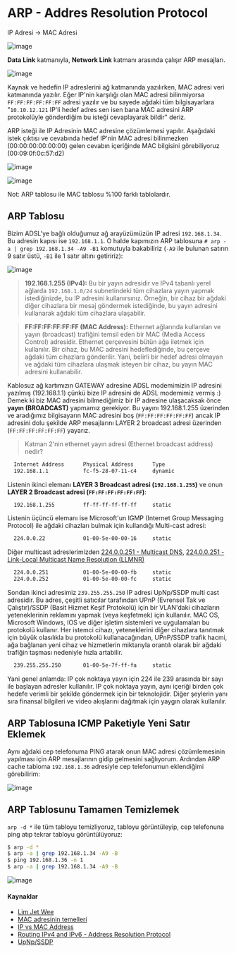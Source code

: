 # ARP - Addres Resolution Protocol

IP Adresi -> MAC Adresi 

![image](https://user-images.githubusercontent.com/261946/146691943-60ec9f9d-b6ab-4cf1-a734-ff6fa7371f79.png)

**Data Link** katmanıyla, **Network Link** katmanı arasında çalışır ARP mesajları. 

![image](https://github.com/cemtopkaya/my-notes/assets/261946/455bee22-7b35-488a-a25e-a35f41f8e49e)

Kaynak ve hedefin IP adreslerini ağ katmanında yazılırken, MAC adresi veri katmanında yazılır. Eğer IP'nin karşılığı olan MAC adresi bilinmiyorsa `FF:FF:FF:FF:FF:FF` adresi yazılır ve bu sayede ağdaki tüm bilgisayarlara "`10.10.12.121` IP'li hedef adres sen isen bana MAC adresini ARP protokolüyle gönderdiğim bu isteği cevaplayarak bildir" deriz.

ARP isteği ile IP Adresinin MAC adresine çözümlemesi yapılır. Aşağıdaki istek çıktısı ve cevabında hedef IP'nin MAC adresi bilinmezken (00:00:00:00:00:00) gelen cevabın içeriğinde MAC bilgisini görebiliyoruz (00:09:0f:0c:57:d2)

![image](https://user-images.githubusercontent.com/261946/146691732-f0942551-3aee-469c-a7e3-41eb591c35e2.png)

![image](https://user-images.githubusercontent.com/261946/146691782-d645ff1e-010c-47ad-a763-8bc7a48eb2b2.png)

Not: ARP tablosu ile MAC tablosu %100 farklı tablolardır.

## ARP Tablosu
Bizim ADSL'ye bağlı olduğumuz ağ arayüzümüzün IP adresi `192.168.1.34`. Bu adresin kapısı ise `192.168.1.1`. 
O halde kapımızın ARP tablosuna `# arp -a | grep 192.168.1.34 -A9 -B1` komutuyla bakabiliriz (`-A9` ile bulunan satırın 9 satır üstü, `-B1` ile 1 satır altını getiririz):

![image](https://user-images.githubusercontent.com/261946/146694933-95229653-38ee-415a-8c5f-b4bd31d9f205.png)

> **192.168.1.255 (IPv4):** Bu bir yayın adresidir ve IPv4 tabanlı yerel ağlarda `192.168.1.0/24` subnetindeki tüm cihazlara yayın yapmak istediğinizde, bu IP adresini kullanırsınız. Örneğin, bir cihaz bir ağdaki diğer cihazlara bir mesaj göndermek istediğinde, bu yayın adresini kullanarak ağdaki tüm cihazlara ulaşabilir.

> **FF:FF:FF:FF:FF:FF (MAC Address):** Ethernet ağlarında kullanılan ve yayın (broadcast) trafiğini temsil eden bir MAC (Media Access Control) adresidir. Ethernet çerçevesini bütün ağa iletmek için kullanılır. Bir cihaz, bu MAC adresini hedeflediğinde, bu çerçeve ağdaki tüm cihazlara gönderilir. Yani, belirli bir hedef adresi olmayan ve ağdaki tüm cihazlara ulaşmak isteyen bir cihaz, bu yayın MAC adresini kullanabilir.

Kablosuz ağ kartımızın GATEWAY adresine ADSL modemimizin IP adresini yazılmış (192.168.1.1) çünkü bize IP adresini de ADSL modemimiz vermiş :)
Demek ki biz MAC adresini bilmediğimiz bir IP adresine ulaşacaksak önce **yayın (BROADCAST)** yapmamız gerekiyor. Bu yayını 192.168.1.255 üzerinden ve aradığımız bilgisayarın MAC adresini boş (`FF:FF:FF:FF:FF:FF`) ancak IP adresini dolu şekilde ARP mesajlarını LAYER 2 broadcast adresi üzerinden (`FF:FF:FF:FF:FF:FF`) yayarız.

> Katman 2'nin ethernet yayın adresi (Ethernet broadcast address) nedir?

```bash
  Internet Address      Physical Address      Type
  192.168.1.1           fc-f5-28-07-11-c4     dynamic
```

Listenin ikinci elemanı **LAYER 3 Broadcast adresi (`192.168.1.255`)** ve onun **LAYER 2 Broadcast adresi (`FF:FF:FF:FF:FF:FF`)**:
```bash
  192.168.1.255         ff-ff-ff-ff-ff-ff     static
```

Listenin üçüncü elemanı ise Microsoft'un IGMP (Internet Group Messaging Protocol) ile ağdaki cihazları bulmak için kullandığı Multi-cast adresi:
```bash
  224.0.0.22            01-00-5e-00-00-16     static
```

Diğer multicast adreslerimizden [224.0.0.251 - Multicast DNS](https://www.rfc-editor.org/rfc/rfc6762.html), [224.0.0.251 - Link-Local Multicast Name Resolution (LLMNR)](https://www.rfc-editor.org/rfc/rfc4795.html) 
``` bash
  224.0.0.251           01-00-5e-00-00-fb     static
  224.0.0.252           01-00-5e-00-00-fc     static
```

Sondan ikinci adresimiz `239.255.255.250` IP adresi  UpNp/SSDP multi cast adresidir.
Bu adres, çeşitli satıcılar tarafından UPnP (Evrensel Tak ve Çalıştır)/SSDP (Basit Hizmet Keşif Protokolü) için bir VLAN'daki cihazların yeteneklerinin reklamını yapmak (veya keşfetmek) için kullanılır. MAC OS, Microsoft Windows, IOS ve diğer işletim sistemleri ve uygulamaları bu protokolü kullanır. Her istemci cihazı, yeteneklerini diğer cihazlara tanıtmak için büyük olasılıkla bu protokolü kullanacağından, UPnP/SSDP trafik hacmi, ağa bağlanan yeni cihaz ve hizmetlerin miktarıyla orantılı olarak bir ağdaki trafiğin taşması nedeniyle hızla artabilir.
```bash
  239.255.255.250       01-00-5e-7f-ff-fa     static
```

Yani genel anlamda: IP çok noktaya yayın için 224 ile 239 arasında bir sayı ile başlayan adresler kullanılır. IP çok noktaya yayın, aynı içeriği birden çok hedefe verimli bir şekilde göndermek için bir teknolojidir. Diğer şeylerin yanı sıra finansal bilgileri ve video akışlarını dağıtmak için yaygın olarak kullanılır.

## ARP Tablosuna ICMP Paketiyle Yeni Satır Eklemek
Aynı ağdaki cep telefonuma PING atarak onun MAC adresi çözümlemesinin yapılması için ARP mesajlarının gidip gelmesini sağlıyorum. Ardından ARP cache tabloma `192.168.1.36` adresiyle cep telefonumun eklendiğimi görebilirim:

![image](https://user-images.githubusercontent.com/261946/146695375-a477fd58-c05e-4dfc-b5db-5695042267ac.png)

 ## ARP Tablosunu Tamamen Temizlemek
 `arp -d *` ile tüm tabloyu temizliyoruz, tabloyu görüntüleyip, cep telefonuna ping atıp tekrar tabloyu görüntülüyoruz:
 ```bash
 $ arp -d *
 $ arp -a | grep 192.168.1.34 -A9 -B
 $ ping 192.168.1.36 -n 1 
 $ arp -a | grep 192.168.1.34 -A9 -B
 ```
 
 ![image](https://user-images.githubusercontent.com/261946/146695498-d55e888d-5113-4005-867e-9854296fb0e1.png)


#### Kaynaklar
- [Lim Jet Wee](https://www.youtube.com/watch?v=pBj-7ez1RW0&list=PLrHVSJmDPvloic8M6wi3VhtE-fhoSngd6&index=27)
- [MAC adresinin temelleri](https://www.youtube.com/watch?v=FkiTOMn-XGw)
- [IP vs MAC Address](https://www.youtube.com/watch?v=LMbZWSVplHU)
- [Routing IPv4 and IPv6 - Address Resolution Protocol](https://app.pluralsight.com/course-player?clipId=022627cc-feca-40e1-80e3-787bee15b00e)
- [UpNp/SSDP](https://extremeportal.force.com/ExtrArticleDetail?an=000091058)

